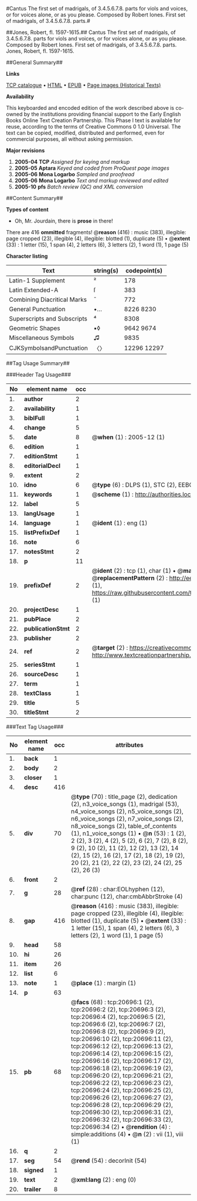 #Cantus The first set of madrigals, of 3.4.5.6.7.8. parts for viols and voices, or for voices alone, or as you please. Composed by Robert Iones. First set of madrigals, of 3.4.5.6.7.8. parts.#

##Jones, Robert, fl. 1597-1615.##
Cantus The first set of madrigals, of 3.4.5.6.7.8. parts for viols and voices, or for voices alone, or as you please. Composed by Robert Iones.
First set of madrigals, of 3.4.5.6.7.8. parts.
Jones, Robert, fl. 1597-1615.

##General Summary##

**Links**

[TCP catalogue](http://www.ota.ox.ac.uk/tcp/)  • 
[HTML](http://tei.it.ox.ac.uk/tcp/Texts-HTML/free/A04/A04617.html)  • 
[EPUB](http://tei.it.ox.ac.uk/tcp/Texts-EPUB/free/A04/A04617.epub) • 
[Page images (Historical Texts)](https://data.historicaltexts.jisc.ac.uk/view?pubId=eebo-99855217e&pageId=eebo-99855217e-20696-1)

**Availability**

This keyboarded and encoded edition of the
	       work described above is co-owned by the institutions
	       providing financial support to the Early English Books
	       Online Text Creation Partnership. This Phase I text is
	       available for reuse, according to the terms of Creative
	       Commons 0 1.0 Universal. The text can be copied,
	       modified, distributed and performed, even for
	       commercial purposes, all without asking permission.

**Major revisions**

1. __2005-04__ __TCP__ *Assigned for keying and markup*
1. __2005-05__ __Aptara__ *Keyed and coded from ProQuest page images*
1. __2005-06__ __Mona Logarbo__ *Sampled and proofread*
1. __2005-06__ __Mona Logarbo__ *Text and markup reviewed and edited*
1. __2005-10__ __pfs__ *Batch review (QC) and XML conversion*

##Content Summary##

**Types of content**

  * Oh, Mr. Jourdain, there is **prose** in there!

There are 416 **ommitted** fragments! 
 @__reason__ (416) : music (383), illegible: page cropped (23), illegible (4), illegible: blotted (1), duplicate (5)  •  @__extent__ (33) : 1 letter (15), 1 span (4), 2 letters (6), 3 letters (2), 1 word (1), 1 page (5)

**Character listing**


|Text|string(s)|codepoint(s)|
|---|---|---|
|Latin-1 Supplement|²|178|
|Latin Extended-A|ſ|383|
|Combining             Diacritical Marks|̄|772|
|General Punctuation|•…|8226 8230|
|Superscripts             and Subscripts|⁴|8308|
|Geometric Shapes|▪◊|9642 9674|
|Miscellaneous Symbols|♫|9835|
|CJKSymbolsandPunctuation|〈〉|12296 12297|

##Tag Usage Summary##

###Header Tag Usage###

|No|element name|occ|attributes|
|---|---|---|---|
|1.|__author__|2||
|2.|__availability__|1||
|3.|__biblFull__|1||
|4.|__change__|5||
|5.|__date__|8| @__when__ (1) : 2005-12 (1)|
|6.|__edition__|1||
|7.|__editionStmt__|1||
|8.|__editorialDecl__|1||
|9.|__extent__|2||
|10.|__idno__|6| @__type__ (6) : DLPS (1), STC (2), EEBO-CITATION (1), PROQUEST (1), VID (1)|
|11.|__keywords__|1| @__scheme__ (1) : http://authorities.loc.gov/ (1)|
|12.|__label__|5||
|13.|__langUsage__|1||
|14.|__language__|1| @__ident__ (1) : eng (1)|
|15.|__listPrefixDef__|1||
|16.|__note__|6||
|17.|__notesStmt__|2||
|18.|__p__|11||
|19.|__prefixDef__|2| @__ident__ (2) : tcp (1), char (1)  •  @__matchPattern__ (2) : ([0-9\-]+):([0-9IVX]+) (1), (.+) (1)  •  @__replacementPattern__ (2) : http://eebo.chadwyck.com/downloadtiff?vid=$1&page=$2 (1), https://raw.githubusercontent.com/textcreationpartnership/Texts/master/tcpchars.xml#$1 (1)|
|20.|__projectDesc__|1||
|21.|__pubPlace__|2||
|22.|__publicationStmt__|2||
|23.|__publisher__|2||
|24.|__ref__|2| @__target__ (2) : https://creativecommons.org/publicdomain/zero/1.0/ (1), http://www.textcreationpartnership.org/docs/. (1)|
|25.|__seriesStmt__|1||
|26.|__sourceDesc__|1||
|27.|__term__|1||
|28.|__textClass__|1||
|29.|__title__|5||
|30.|__titleStmt__|2||


###Text Tag Usage###

|No|element name|occ|attributes|
|---|---|---|---|
|1.|__back__|1||
|2.|__body__|2||
|3.|__closer__|1||
|4.|__desc__|416||
|5.|__div__|70| @__type__ (70) : title_page (2), dedication (2), n3_voice_songs (1), madrigal (53), n4_voice_songs (2), n5_voice_songs (2), n6_voice_songs (2), n7_voice_songs (2), n8_voice_songs (2), table_of_contents (1), n1_voice_songs (1)  •  @__n__ (53) : 1 (2), 2 (2), 3 (2), 4 (2), 5 (2), 6 (2), 7 (2), 8 (2), 9 (2), 10 (2), 11 (2), 12 (2), 13 (2), 14 (2), 15 (2), 16 (2), 17 (2), 18 (2), 19 (2), 20 (2), 21 (2), 22 (2), 23 (2), 24 (2), 25 (2), 26 (3)|
|6.|__front__|2||
|7.|__g__|28| @__ref__ (28) : char:EOLhyphen (12), char:punc (12), char:cmbAbbrStroke (4)|
|8.|__gap__|416| @__reason__ (416) : music (383), illegible: page cropped (23), illegible (4), illegible: blotted (1), duplicate (5)  •  @__extent__ (33) : 1 letter (15), 1 span (4), 2 letters (6), 3 letters (2), 1 word (1), 1 page (5)|
|9.|__head__|58||
|10.|__hi__|26||
|11.|__item__|26||
|12.|__list__|6||
|13.|__note__|1| @__place__ (1) : margin (1)|
|14.|__p__|63||
|15.|__pb__|68| @__facs__ (68) : tcp:20696:1 (2), tcp:20696:2 (2), tcp:20696:3 (2), tcp:20696:4 (2), tcp:20696:5 (2), tcp:20696:6 (2), tcp:20696:7 (2), tcp:20696:8 (2), tcp:20696:9 (2), tcp:20696:10 (2), tcp:20696:11 (2), tcp:20696:12 (2), tcp:20696:13 (2), tcp:20696:14 (2), tcp:20696:15 (2), tcp:20696:16 (2), tcp:20696:17 (2), tcp:20696:18 (2), tcp:20696:19 (2), tcp:20696:20 (2), tcp:20696:21 (2), tcp:20696:22 (2), tcp:20696:23 (2), tcp:20696:24 (2), tcp:20696:25 (2), tcp:20696:26 (2), tcp:20696:27 (2), tcp:20696:28 (2), tcp:20696:29 (2), tcp:20696:30 (2), tcp:20696:31 (2), tcp:20696:32 (2), tcp:20696:33 (2), tcp:20696:34 (2)  •  @__rendition__ (4) : simple:additions (4)  •  @__n__ (2) : vii (1), viii (1)|
|16.|__q__|2||
|17.|__seg__|54| @__rend__ (54) : decorInit (54)|
|18.|__signed__|1||
|19.|__text__|2| @__xml:lang__ (2) : eng (0)|
|20.|__trailer__|8||
